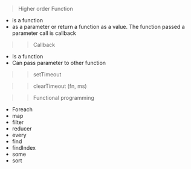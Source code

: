 > Higher order Function

- is a function
- as a parameter or return a function as a value.
  The function passed a parameter call is callback

> > Callback

- Is a function
- Can pass parameter to other function

> > setTimeout

> > clearTimeout (fn, ms)

> > Functional programming

- Foreach
- map
- filter
- reducer
- every
- find
- findIndex
- some
- sort
